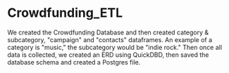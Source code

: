 # Crowdfunding_ETL
We created the Crowdfunding Database and then created category & subcategory, "campaign" and "contacts" dataframes. An example of a category is "music," the subcategory would be "indie rock."
Then once all data is collected, we created an ERD using QuickDBD, then saved the database schema and created a Postgres file.

